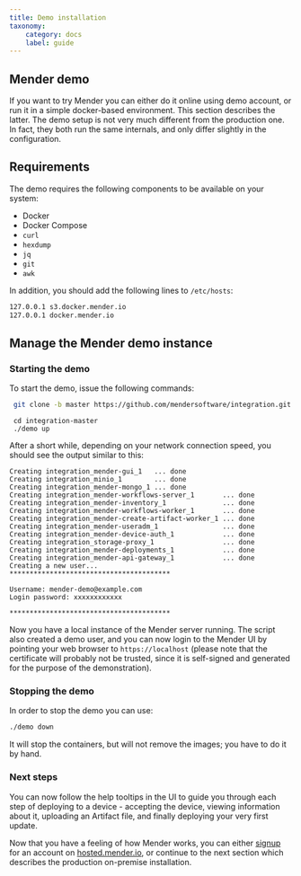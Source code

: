 ```yaml
---
title: Demo installation
taxonomy:
    category: docs
    label: guide
---
```


## Mender demo

If you want to try Mender you can either do it online using demo account, or 
run it in a simple docker-based environment. This section describes the latter.
The demo setup is not very much different from the production one. In fact, they
both run the same internals, and only differ slightly in the configuration.

## Requirements

 The demo requires the following components to be available on your system: 
* Docker
* Docker Compose
* `curl`
* `hexdump`
* `jq`
* `git`
* `awk`

 In addition, you should add the following lines to `/etc/hosts`:

```bash
127.0.0.1 s3.docker.mender.io
127.0.0.1 docker.mender.io
```

## Manage the Mender demo instance

### Starting the demo

To start the demo, issue the following commands:
<!--AUTOVERSION: "-b %"/integration "integration-%"/integration -->
```bash
 git clone -b master https://github.com/mendersoftware/integration.git integration-master
```
<!--AUTOVERSION: "integration-%"/integration -->
```
 cd integration-master
 ./demo up
```
After a short while, depending on your network connection speed,
you should see the output similar to this:
```
Creating integration_mender-gui_1   ... done
Creating integration_minio_1        ... done
Creating integration_mender-mongo_1 ... done
Creating integration_mender-workflows-server_1       ... done
Creating integration_mender-inventory_1              ... done
Creating integration_mender-workflows-worker_1       ... done
Creating integration_mender-create-artifact-worker_1 ... done
Creating integration_mender-useradm_1                ... done
Creating integration_mender-device-auth_1            ... done
Creating integration_storage-proxy_1                 ... done
Creating integration_mender-deployments_1            ... done
Creating integration_mender-api-gateway_1            ... done
Creating a new user...
****************************************

Username: mender-demo@example.com
Login password: xxxxxxxxxxxx

****************************************
```
Now you have a local instance of the Mender server running. The
script also created a demo user, and you can now login to the Mender UI by
pointing your web browser to `https://localhost` (please note that the
certificate will probably not be trusted, since it is self-signed and generated
for the purpose of the demonstration).

### Stopping the demo

In order to stop the demo you can use:
```bash
./demo down
```
It will stop the containers, but will not remove the images; you have to do it by
hand.

### Next steps

You can now follow the help tooltips in the UI to guide you through each step
of deploying to a device - accepting the device, viewing information about it,
uploading an Artifact file, and finally deploying your very first update.

Now that you have a feeling of how Mender works, you can
either [signup](https://mender.io/signup) for an account
on [hosted.mender.io](https://hosted.mender.io/ui/#/login), or continue to the next
section which describes the production on-premise installation.
